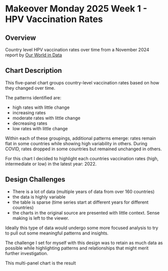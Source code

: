 # Makeover Monday 2025 Week 1 - HPV Vaccination Rates

## Overview

Country level HPV vaccination rates over time from a November 2024 report by [Our World in Data](https://ourworldindata.org/hpv-vaccination-world-can-eliminate-cervical-cancer)

## Chart Description

This five-panel chart groups country-level vaccination rates based on how they changed over time.

The patterns identified are: 
- high rates with little change
- increasing rates
- moderate rates with little change
- decreasing rates
- low rates with little change 

Within each of these groupings, additional patterns emerge: rates remain flat in some countries while showing high variability in others. During COVID, rates dropped in some countries but remained unchanged in others. 

For this chart I decided to highlight each countries vaccination rates (high, intermediate or low) in the latest year: 2022.


## Design Challenges

* There is a lot of data (multiple years of data from over 160 countries)
* the data is highly variable
* the table is sparse (time series start at different years for different countries)
* the charts in the original source are presented with little context. Sense making is left to the viewer. 

Ideally this type of data would undergo some more focused analysis to try to pull out some meaningful patterns and insights. 

The challenge I set for myself with this design was to retain as much data as possible while highlighting patterns and relationships that might merit further investigation.

This multi-panel chart is the result






